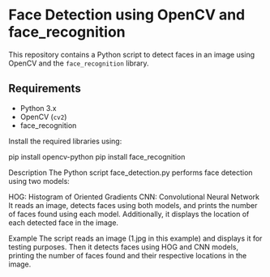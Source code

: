 # Face Detection using OpenCV and face_recognition

This repository contains a Python script to detect faces in an image using OpenCV and the `face_recognition` library.

## Requirements

- Python 3.x
- OpenCV (`cv2`)
- face_recognition

Install the required libraries using:

pip install opencv-python
pip install face_recognition

Description
The Python script face_detection.py performs face detection using two models:

HOG: Histogram of Oriented Gradients
CNN: Convolutional Neural Network
It reads an image, detects faces using both models, and prints the number of faces found using each model. Additionally, it displays the location of each detected face in the image.

Example
The script reads an image (1.jpg in this example) and displays it for testing purposes. Then it detects faces using HOG and CNN models, printing the number of faces found and their respective locations in the image.


